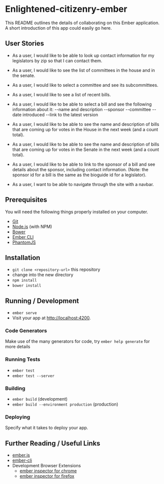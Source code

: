 # Enlightened-citizenry-ember

This README outlines the details of collaborating on this Ember application.
A short introduction of this app could easily go here.


## User Stories

* As a user, I would like to be able to look up contact information for my legislators by zip so that I can contact them.

* As a user, I would like to see the list of committees in the house and in the senate.

* As a user, I would like to select a committee and see its subcommittees.

* As a user, I would like to see a list of recent bills.

* As a user, I would like to be able to select a bill and see the following information about it: --name and description --sponsor --committee --date introduced --link to the latest version

* As a user, I would like to be able to see the name and description of bills that are coming up for votes in the House in the next week (and a count total).

* As a user, I would like to be able to see the name and description of bills that are coming up for votes in the Senate in the next week (and a count total).

* As a user, I would like to be able to link to the sponsor of a bill and see details about the sponsor, including contact information. (Note: the sponsor id for a bill is the same as the bioguide id for a legislator).

* As a user, I want to be able to navigate through the site with a navbar.


## Prerequisites

You will need the following things properly installed on your computer.

* [Git](http://git-scm.com/)
* [Node.js](http://nodejs.org/) (with NPM)
* [Bower](http://bower.io/)
* [Ember CLI](http://ember-cli.com/)
* [PhantomJS](http://phantomjs.org/)

## Installation

* `git clone <repository-url>` this repository
* change into the new directory
* `npm install`
* `bower install`

## Running / Development

* `ember serve`
* Visit your app at [http://localhost:4200](http://localhost:4200).

### Code Generators

Make use of the many generators for code, try `ember help generate` for more details

### Running Tests

* `ember test`
* `ember test --server`

### Building

* `ember build` (development)
* `ember build --environment production` (production)

### Deploying

Specify what it takes to deploy your app.

## Further Reading / Useful Links

* [ember.js](http://emberjs.com/)
* [ember-cli](http://ember-cli.com/)
* Development Browser Extensions
  * [ember inspector for chrome](https://chrome.google.com/webstore/detail/ember-inspector/bmdblncegkenkacieihfhpjfppoconhi)
  * [ember inspector for firefox](https://addons.mozilla.org/en-US/firefox/addon/ember-inspector/)
